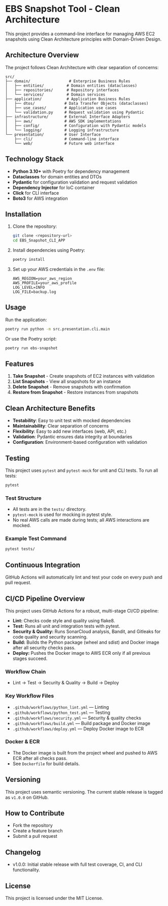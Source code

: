 # EBS Snapshot Tool - Clean Architecture

This project provides a command-line interface for managing AWS EC2 snapshots using Clean Architecture principles with Domain-Driven Design.

## Architecture Overview

The project follows Clean Architecture with clear separation of concerns:

```
src/
├── domain/                 # Enterprise Business Rules
│   ├── entities/          # Domain entities (dataclasses)
│   ├── repositories/      # Repository interfaces
│   └── services/          # Domain services
├── application/           # Application Business Rules
│   ├── dtos/             # Data Transfer Objects (dataclasses)
│   ├── use_cases/        # Application use cases
│   └── validation.py     # Request validation using Pydantic
├── infrastructure/       # External Interface Adapters
│   ├── aws/              # AWS SDK implementations
│   ├── config/           # Configuration with Pydantic models
│   └── logging/          # Logging infrastructure
└── presentation/         # User Interface
    ├── cli/              # Command-line interface
    └── web/              # Future web interface
```

## Technology Stack

- **Python 3.10+** with Poetry for dependency management
- **Dataclasses** for domain entities and DTOs
- **Pydantic** for configuration validation and request validation
- **Dependency Injector** for IoC container
- **Click** for CLI interface
- **Boto3** for AWS integration

## Installation

1. Clone the repository:
   ```bash
   git clone <repository-url>
   cd EBS_Snapshot_CLI_APP
   ```

2. Install dependencies using Poetry:
   ```bash
   poetry install
   ```

3. Set up your AWS credentials in the `.env` file:
   ```
   AWS_REGION=your_aws_region
   AWS_PROFILE=your_aws_profile
   LOG_LEVEL=INFO
   LOG_FILE=backup.log
   ```

## Usage

Run the application:
```bash
poetry run python -m src.presentation.cli.main
```

Or use the Poetry script:
```bash
poetry run ebs-snapshot
```

## Features

1. **Take Snapshot** - Create snapshots of EC2 instances with validation
2. **List Snapshots** - View all snapshots for an instance
3. **Delete Snapshot** - Remove snapshots with confirmation
4. **Restore from Snapshot** - Restore instances from snapshots

## Clean Architecture Benefits

- **Testability**: Easy to unit test with mocked dependencies
- **Maintainability**: Clear separation of concerns
- **Flexibility**: Easy to add new interfaces (web, API, etc.)
- **Validation**: Pydantic ensures data integrity at boundaries
- **Configuration**: Environment-based configuration with validation

## Testing

This project uses `pytest` and `pytest-mock` for unit and CLI tests. To run all tests:

```bash
pytest
```

### Test Structure
- All tests are in the `tests/` directory.
- `pytest-mock` is used for mocking in pytest style.
- No real AWS calls are made during tests; all AWS interactions are mocked.

### Example Test Command

```bash
pytest tests/
```

## Continuous Integration

GitHub Actions will automatically lint and test your code on every push and pull request.

## CI/CD Pipeline Overview

This project uses GitHub Actions for a robust, multi-stage CI/CD pipeline:

- **Lint:** Checks code style and quality using flake8.
- **Test:** Runs all unit and integration tests with pytest.
- **Security & Quality:** Runs SonarCloud analysis, Bandit, and Gitleaks for code quality and security scanning.
- **Build:** Builds the Python package (wheel and sdist) and Docker image after all security checks pass.
- **Deploy:** Pushes the Docker image to AWS ECR only if all previous stages succeed.

### Workflow Chain
- Lint → Test → Security & Quality → Build → Deploy

### Key Workflow Files
- `.github/workflows/python_lint.yml` — Linting
- `.github/workflows/python_test.yml` — Testing
- `.github/workflows/security.yml` — Security & quality checks
- `.github/workflows/build.yml` — Build package and Docker image
- `.github/workflows/deploy.yml` — Deploy Docker image to ECR

### Docker & ECR
- The Docker image is built from the project wheel and pushed to AWS ECR after all checks pass.
- See `Dockerfile` for build details.

## Versioning

This project uses semantic versioning. The current stable release is tagged as `v1.0.0` on GitHub.

## How to Contribute

- Fork the repository
- Create a feature branch
- Submit a pull request

## Changelog

- v1.0.0: Initial stable release with full test coverage, CI, and CLI functionality.

## License

This project is licensed under the MIT License.
